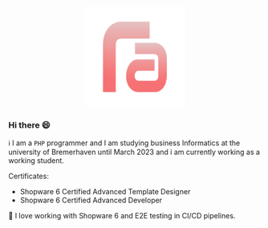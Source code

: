 <div align="center">
    <img src="images/logo_ruben-allenstein.png" alt="Image" width="200" /><br/>
</div>

### Hi there 😄
ℹ️ I am a ```PHP``` programmer and I am studying business Informatics at the university of Bremerhaven until March 2023 and i am currently working as a working student. 

Certificates:
- Shopware 6 Certified Advanced Template Designer 
- Shopware 6 Certified Advanced Developer 

🤩 I love working with Shopware 6 and E2E testing in CI/CD pipelines.
